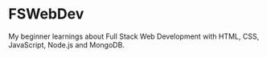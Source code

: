 # FSWebDev
My beginner learnings about Full Stack Web Development with HTML, CSS, JavaScript, Node.js and MongoDB.
